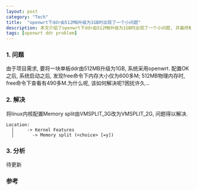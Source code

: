 ```yaml
---
layout: post
category: "Tech"
title:  "openwrt下ddr由512MB升级为1GB时出现了一个小问题"
description: 本文介绍了openwrt下ddr由512MB升级为1GB时出现了一个小问题, 并最终解决的记录。
tags: [openwrt ddr problem]
---
```


### 1. 问题  ###
 由于项目需求, 要将一块单板ddr由512MB升级为1GB, 系统采用openwrt. 配置OK之后, 系统启动之后, 发现free命令下内存大小仅为600多M; 512MB物理内存时, free命令下查看有490多M.为什么呢, 该如何解决呢?困扰许久...

### 2. 解决  ###
将linux内核配置Memory split由VMSPLIT_3G改为VMSPLIT_2G, 问题得以解决.

~~~
Location:  
  │     -> Kernel Features              
  │       -> Memory split (<choice> [=y]) 
  ~~~
  
### 3. 分析  ###
待更新

### 参考  ###

